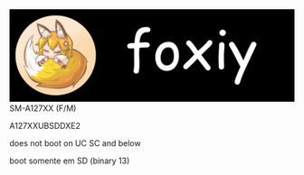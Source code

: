 <div>
      <img src='https://github.com/foxiyofox/foxiyofox/blob/master/foufou_banner.jpg'>
</div>
SM-A127XX (F/M)

A127XXUBSDDXE2

does not boot on UC SC and below 

boot somente em SD (binary 13)
